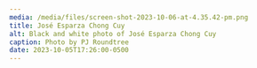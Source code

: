 ```yaml
---
media: /media/files/screen-shot-2023-10-06-at-4.35.42-pm.png
title: José Esparza Chong Cuy
alt: Black and white photo of José Esparza Chong Cuy
caption: Photo by PJ Roundtree
date: 2023-10-05T17:26:00-0500
---
```

